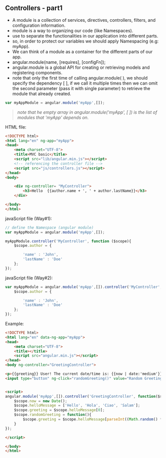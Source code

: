 ## Controllers - part1

* A module is a collection of services, directives, controllers, filters, and configuration information.
* module is a way to organizing our code (like Namespaces).
* use to separate the functionalities in our application into different parts.
* so, in order to protect our variables we should apply Namespacing (e.g: myApp).
* We can think of a module as a container for the different parts of our app.
* angular.module(name, [requires], [configFn]);
* angular.module is a global API for creating or retrieving models and registering components.
* note that only the first time of calling angular.module( ), we should specify the dependency [ ], if we call it multiple times then we can omit the second parameter (pass it with single parameter) to retrieve the module that already created.

```js
var myAppModule = angular.module('myApp',[]);
```

> _note that he empty array in angular.module('myApp', [ ]) is the list of modules that 'myApp' depends on._


HTML file:

```html
<!DOCTYPE html>
<html lang="en" ng-app="myApp">
<head>
    <meta charset="UTF-8">
    <title>MVC basic</title>
    <script src="lib/angular.min.js"></script>
    <!-- referencing the controller file -->
    <script src="js/controllers.js"></script>
</head>
<body>

    <div ng-controller= "MyController">
        <h3>Hello  {{author.name + ', ' + author.lastName}}</h3>
    </div>

</body>
</html>
```

javaScript file (Way#1):

```js
// define the Namespace (angular module)
var myAppModule = angular.module('myApp',[]);

myAppModule.controller('MyController', function ($scope){
	$scope.author = {

        'name' : 'John',
        'lastName' : 'Doe'
    };
});
```

javaScript file (Way#2):

```js
var myAppModule = angular.module('myApp',[]).controller('MyController', function ($scope){
	$scope.author = {

        'name' : 'John',
        'lastName' : 'Doe'
    };
});
```

Example:

```html
<!DOCTYPE html>
<html lang="en" data-ng-app="myApp">
<head>
    <meta charset="UTF-8">
    <title></title>
    <script src="angular.min.js"></script>
</head>
<body ng-controller="GreetingController">

<p>{{greeting}} User! The current date/time is: {{now | date:'medium'}}</p>
<input type="button" ng-click="randomGreeting()" value="Random Greeting"/>


<script>
angular.module('myApp',[]).controller('GreetingController', function($scope){
    $scope.now = new Date();
    $scope.helloMessage = ['Hello', 'Hola', 'Ciao', 'Salam'];
    $scope.greeting = $scope.helloMessage[0];
    $scope.randomGreeting = function(){
        $scope.greeting = $scope.helloMessage[parseInt((Math.random() * $scope.helloMessage.length))]
    }
});

</script>

</body>
</html>
```



